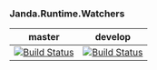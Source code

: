 ### Janda.Runtime.Watchers

| master | develop |
|:------:|:-----------:|
|[![Build Status](http://nas:8081/buildStatus/icon?job=Janda.Runtime.Watchers/master)](http://nas:8081/job/Janda.Runtime.Watchers/job/master)|[![Build Status](http://nas:8081/buildStatus/icon?job=Janda.Runtime.Watchers/develop)](http://nas:8081/job/Janda.Runtime.Watchers/job/develop)|



